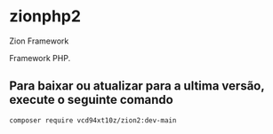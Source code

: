 # zionphp2
Zion Framework

Framework PHP.

## Para baixar ou atualizar para a ultima versão, execute o seguinte comando
``
composer require vcd94xt10z/zion2:dev-main
``